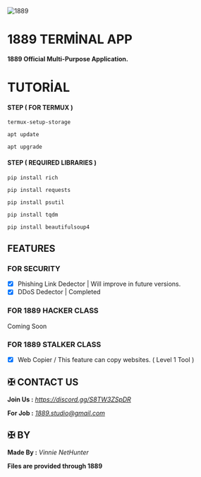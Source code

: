 ![1889](https://github.com/user-attachments/assets/443d51fa-4db7-49ef-a643-276275777ee6)



# 1889 TERMİNAL APP

**1889 Official Multi-Purpose Application.**


# TUTORİAL



#### STEP ( FOR TERMUX )

```
termux-setup-storage
```
```
apt update
```
```
apt upgrade
```



#### STEP ( REQUIRED LIBRARIES )

```
pip install rich
```
```
pip install requests
```
```
pip install psutil
```
```
pip install tqdm
```
```
pip install beautifulsoup4
```


## FEATURES 

### FOR SECURITY

- [x] Phishing Link Dedector   | Will improve in future versions.
- [x] DDoS Dedector            | Completed

### FOR 1889 HACKER CLASS 

Coming Soon

### FOR 1889 STALKER CLASS

- [x] Web Copier / This feature can copy websites. ( Level 1 Tool )


## ✠ CONTACT US 

**Join Us :** *https://discord.gg/S8TW3ZSpDR*

**For Job :** *1889.studio@gmail.com*



## ✠ BY 

**Made By :** *Vinnie NetHunter*

**Files are provided through 1889**
